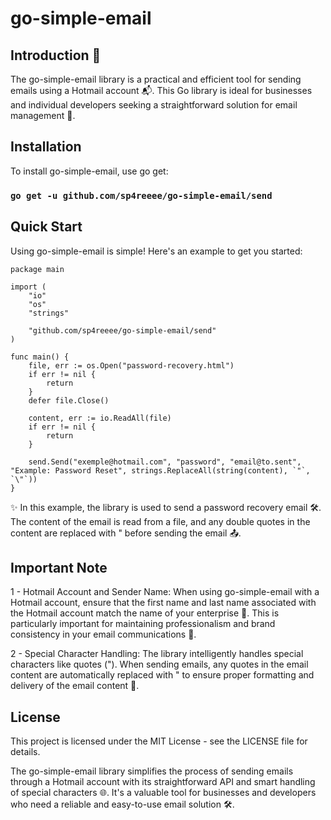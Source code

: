 # go-simple-email

## Introduction 🌟
The go-simple-email library is a practical and efficient tool for sending emails using a Hotmail account 📬. This Go library is ideal for businesses and individual developers seeking a straightforward solution for email management 🚀.

## Installation

To install go-simple-email, use go get:

### ```go get -u github.com/sp4reeee/go-simple-email/send```

## Quick Start

Using go-simple-email is simple! Here's an example to get you started:

```
package main

import (
	"io"
	"os"
	"strings"

	"github.com/sp4reeee/go-simple-email/send"
)

func main() {
	file, err := os.Open("password-recovery.html")
	if err != nil {
		return
	}
	defer file.Close()

	content, err := io.ReadAll(file)
	if err != nil {
		return
	}

	send.Send("exemple@hotmail.com", "password", "email@to.sent", "Example: Password Reset", strings.ReplaceAll(string(content), `"`, `\"`))
}
```
✨ In this example, the library is used to send a password recovery email 🛠️. The content of the email is read from a file, and any double quotes in the content are replaced with \" before sending the email 📤.

## Important Note

1 - Hotmail Account and Sender Name: When using go-simple-email with a Hotmail account, ensure that the first name and last name associated with the Hotmail account match the name of your enterprise 🏢. This is particularly important for maintaining professionalism and brand consistency in your email communications 📩.

2 - Special Character Handling: The library intelligently handles special characters like quotes ("). When sending emails, any quotes in the email content are automatically replaced with \" to ensure proper formatting and delivery of the email content 📝.

## License

This project is licensed under the MIT License - see the LICENSE file for details.

The go-simple-email library simplifies the process of sending emails through a Hotmail account with its straightforward API and smart handling of special characters 🌐. It's a valuable tool for businesses and developers who need a reliable and easy-to-use email solution 🛠️.
